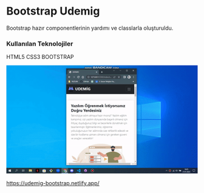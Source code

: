 <h1>Bootstrap Udemig</h1>
<p>Bootstrap hazır componentlerinin yardımı ve classlarla oluşturuldu.</p>
<h3>Kullanılan Teknolojiler </h3>
<P>HTML5 CSS3 BOOTSTRAP</P>

<img src="/img/onizleme.gif">

https://udemig-bootstrap.netlify.app/
